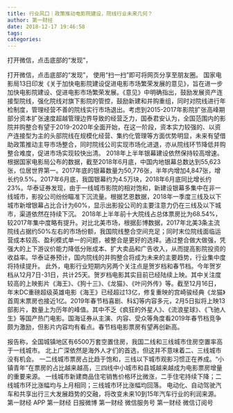 ```yaml
---
title: 行业风口｜政策推动电影院建设，院线行业未来几何？
author: 第一财经
date: 2018-12-17 19:46:58
tags: 
categories: 
---
```

打开微信，点击底部的“发现”，
<!-- more -->
打开微信，点击底部的“发现”，
使用“扫一扫”即可将网页分享至朋友圈。
国家电影局13日印发《关于加快电影院建设促进电影市场繁荣发展的意见》，旨在进一步加快电影院建设、促进电影市场繁荣发展。《意见》中明确指出，鼓励发展资产连接型院线，强化院线对旗下影院的管控，鼓励新建和并购重组，同时对院线进行年检制度，管理经营不善的院线实行市场退出。考虑到2015-2017年影院扩张高峰期部分资本扩张速度超越管理边界导致的经营乏力，国泰君安认为，全国范围内的影院并购整合有望于2019-2020年全面开始，在这一阶段，资本实力较强的、以资产连接型为主的头部院线在规模化经营、集约化管理等方面优势明显，未来有望借助政策推动主导市场整合，同时院线公司实现市场化进退，亦从院线环节降低并购整合难度，促进市场实现较快出清。
2018年上半年银幕建设依然保持较高增速。根据国家电影局公布的数据，截至2018年6月底，中国内地银幕总数达到55,623张，位居世界第一。2017年底的银幕数量为50,776张，半年内增加4,847张，增长约9.5%。2017年6月底，我国银幕约为4.5万块，2018年6月底同比增长约23%。华泰证券发现，由于一线城市影院的相对饱和，新建设银幕多集中在非一线城市，影投公司纷纷瞄准下沉流量。根据艺恩数据，2018年一季度三线及以下城市新增银幕占比合计为60%，显示出影投公司的主要注意力仍在三线及以下城市，渠道依然在持续下沉。
2018年上半年前十大院线占总体票房比为68.54%，较2017年集中度略有提升。对比北美市场，根据彭博数据，2017年北美3条主流院线占据约50%左右的市场份额，我国院线整合空间充足；同时末位院线面临运营成本较高、盈利模式单一的问题，被整合是更好的选择。通过整合做大做强，凭强大的上下游议价能力降低分账成本、扩大卖品和广告收入，从而提高影院投资的收益率。华泰证券预计，国内院线的并购整合将成为未来的主要趋势，行业集中度将持续提升。
此外，电影行业短期内另两个关注点是贺岁档和春节档。今年贺岁档从12月7日-31日，共计25天。贺岁档电影其实目前已经陆续上映。其中关注度较高的上映影片《海王》、《狗十三》、《龙猫》、《叶问外传》等。截至12月16日，年末DC重磅超级英雄电影《海王》已经超过13亿，修复重映的宫崎骏经典《龙猫》首周末票房也接近1亿。2019年春节档喜剧、科幻等内容多元，2月5日拟将上映13部影片，数量上为历年的峰值。其中不乏《疯狂的外星人》、《流浪星球》、《飞驰人生》等国产热门电影。国海证券从主演、内容、受众等角度看2019年春节档竞争颇为激励，但影片内容均有看点。春节档电影票房有望再创新高。
 
 
报告称，全国城镇地区有6500万套空置住房，我国二线和三线城市住房空置率高于一线城市。
北上广深依然是海外人才们的首选，但这并不意味着二、三线城市没有机会。
一二线城市票房占比趋于饱和，三线以下城市观影习惯正在养成。“小镇青年”在票房的占比越来越高，三四线中小城市和县城越来越成为电影票房增量的重要来源。
一线城市新建商品住宅销售价格环比微涨，二手住宅持续下降；二线城市环比涨幅均与上月相同；三线城市环比涨幅均回落。
电动化、自动驾驶汽车和共享出行三大发展趋势的交融，将改变未来10到15年汽车行业的利润来源。
第一财经
APP
第一财经
日报微博
第一财经
微信服务号
第一财经
微信订阅号
